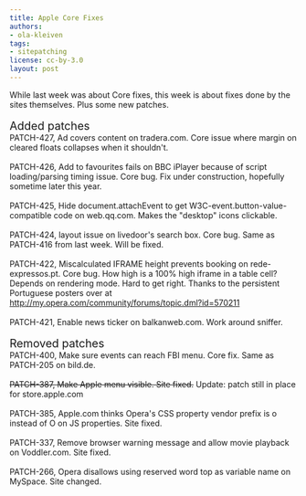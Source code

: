 ```yaml
---
title: Apple Core Fixes
authors:
- ola-kleiven
tags:
- sitepatching
license: cc-by-3.0
layout: post
---
```

While last week was about Core fixes, this week is about fixes done by the sites themselves. Plus some new patches.<br/><br/><span style="font-size: 140%">Added patches</span><br/>PATCH-427, Ad covers content on tradera.com. Core issue where margin on cleared floats collapses when it shouldn&#39;t.<br/><br/>PATCH-426, Add to favourites fails on BBC iPlayer because of script loading/parsing timing issue. Core bug. Fix under construction, hopefully sometime later this year.<br/><br/>PATCH-425, Hide document.attachEvent to get W3C-event.button-value-compatible code on web.qq.com. Makes the &quot;desktop&quot; icons clickable.<br/><br/>PATCH-424, layout issue on livedoor&#39;s search box. Core bug. Same as PATCH-416 from last week. Will be fixed.<br/><br/>PATCH-422, Miscalculated IFRAME height prevents booking on rede-expressos.pt. Core bug. How high is a 100% high iframe in a table cell? Depends on rendering mode. Hard to get right. Thanks to the persistent Portuguese posters over at <a href="http://my.opera.com/community/forums/topic.dml?id=570211" target="_blank">http://my.opera.com/community/forums/topic.dml?id=570211</a><br/><br/>PATCH-421, Enable news ticker on balkanweb.com. Work around sniffer.<br/> <br/><span style="font-size: 140%">Removed patches</span><br/>PATCH-400, Make sure events can reach FBI menu. Core fix. Same as PATCH-205 on bild.de.<br/><br/><s>PATCH-387, Make Apple menu visible. Site fixed.</s> Update: patch still in place for store.apple.com<br/><br/>PATCH-385, Apple.com thinks Opera&#39;s CSS property vendor prefix is o instead of O on JS properties. Site fixed.<br/><br/>PATCH-337, Remove browser warning message and allow movie playback on Voddler.com. Site fixed.<br/><br/>PATCH-266, Opera disallows using reserved word top as variable name on MySpace. Site changed.
